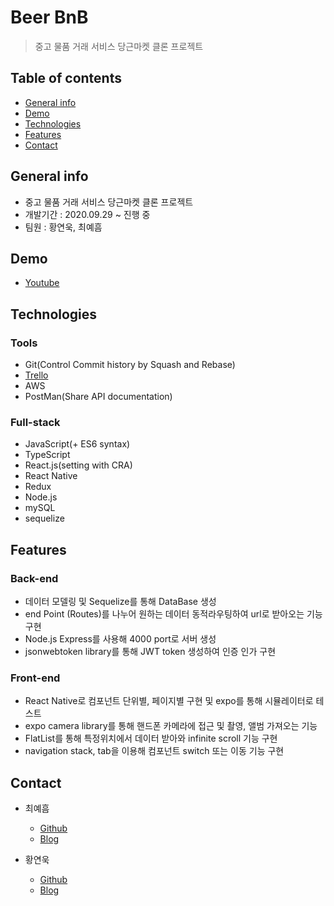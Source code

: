 # Beer BnB

> 중고 물품 거래 서비스 당근마켓 클론 프로젝트

## Table of contents

- [General info](#general-info)
- [Demo](#demo)
- [Technologies](#technologies)
- [Features](#features)
- [Contact](#contact)

## General info

- 중고 물품 거래 서비스 당근마켓 클론 프로젝트
- 개발기간 : 2020.09.29 ~ 진행 중
- 팀원 : 황연욱, 최예흠 

## Demo

- [Youtube](https://youtu.be/3PrFq9VwzFs)

## Technologies

### Tools

- Git(Control Commit history by Squash and Rebase)
- [Trello](https://trello.com/b/GucCZrmf/carrotsuper)
- AWS
- PostMan(Share API documentation)

### Full-stack

- JavaScript(+ ES6 syntax)
- TypeScript
- React.js(setting with CRA)
- React Native
- Redux
- Node.js
- mySQL
- sequelize

## Features

### Back-end 

- 데이터 모델링 및 Sequelize를 통해 DataBase 생성
- end Point (Routes)를 나누어 원하는 데이터 동적라우팅하여 url로 받아오는 기능 구현
- Node.js Express를 사용해 4000 port로 서버 생성
- jsonwebtoken library를 통해 JWT token 생성하여 인증 인가 구현

### Front-end

- React Native로 컴포넌트 단위별, 페이지별 구현 및 expo를 통해 시뮬레이터로 테스트
- expo camera library를 통해 핸드폰 카메라에 접근 및 촬영, 앨범 가져오는 기능
- FlatList를 통해 특정위치에서 데이터 받아와 infinite scroll 기능 구현
- navigation stack, tab을 이용해 컴포넌트 switch 또는 이동 기능 구현


## Contact

- 최예흠
  - [Github](https://github.com/cyheum)
  - [Blog](https://velog.io/@cyheum)

- 황연욱
  - [Github](https://github.com/younuk23)
  - [Blog](https://velog.io/@younuk23)
  

